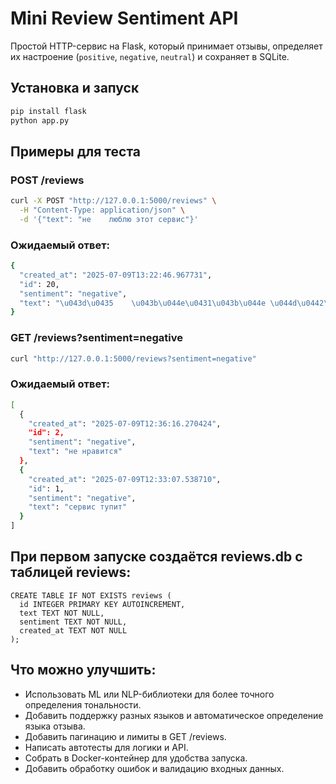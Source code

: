 # Mini Review Sentiment API

Простой HTTP-сервис на Flask, который принимает отзывы, определяет их настроение (`positive`, `negative`, `neutral`) и сохраняет в SQLite.

## Установка и запуск

```bash
pip install flask
python app.py
```

## Примеры для теста

### POST /reviews
```bash
curl -X POST "http://127.0.0.1:5000/reviews" \
  -H "Content-Type: application/json" \
  -d '{"text": "не    люблю этот сервис"}'
```

### Ожидаемый ответ:
```bash
{
  "created_at": "2025-07-09T13:22:46.967731",
  "id": 20,
  "sentiment": "negative",
  "text": "\u043d\u0435    \u043b\u044e\u0431\u043b\u044e \u044d\u0442\u043e\u0442 \u0441\u0435\u0440\u0432\u0438\u0441"
}
```

### GET /reviews?sentiment=negative
```bash
curl "http://127.0.0.1:5000/reviews?sentiment=negative"
```

### Ожидаемый ответ:
```bash
[
  {
    "created_at": "2025-07-09T12:36:16.270424",
    "id": 2,
    "sentiment": "negative",
    "text": "не нравится"
  },
  {
    "created_at": "2025-07-09T12:33:07.538710",
    "id": 1,
    "sentiment": "negative",
    "text": "сервис тупит"
  }
]
```

## При первом запуске создаётся reviews.db с таблицей reviews:
<pre><code class="language-sql">CREATE TABLE IF NOT EXISTS reviews (
  id INTEGER PRIMARY KEY AUTOINCREMENT,
  text TEXT NOT NULL,
  sentiment TEXT NOT NULL,
  created_at TEXT NOT NULL
);
</code></pre>

## Что можно улучшить:

- Использовать ML или NLP-библиотеки для более точного определения тональности.
- Добавить поддержку разных языков и автоматическое определение языка отзыва.
- Добавить пагинацию и лимиты в GET /reviews.
- Написать автотесты для логики и API.
- Собрать в Docker-контейнер для удобства запуска.
- Добавить обработку ошибок и валидацию входных данных.